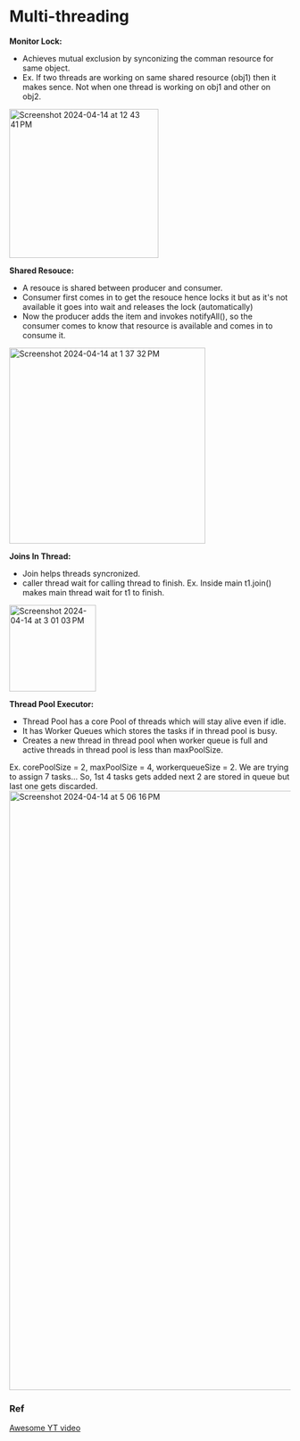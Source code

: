 
# Multi-threading

**Monitor Lock:** 
- Achieves mutual exclusion by synconizing the comman resource for same object.
- Ex. If two threads are working on same shared resource (obj1) then it makes sence. Not when one thread is working on obj1 and other on obj2.


<img width="267" alt="Screenshot 2024-04-14 at 12 43 41 PM" src="https://github.com/nisarg0/Multi-threading/assets/60577767/7fa74f83-7551-4554-a4c3-f6ca81ff56d2">

**Shared Resouce:**
- A resouce is shared between producer and consumer.
- Consumer first comes in to get the resouce hence locks it but as it's not available it goes into wait and releases the lock (automatically)
- Now the producer adds the item and invokes notifyAll(), so the consumer comes to know that resource is available and comes in to consume it.

<img width="351" alt="Screenshot 2024-04-14 at 1 37 32 PM" src="https://github.com/nisarg0/Multi-threading/assets/60577767/8c51b19b-d9af-481c-b3d2-ffd0d1128eec">

**Joins In Thread:**
- Join helps threads syncronized.
- caller thread wait for calling thread to finish. Ex. Inside main t1.join() makes main thread wait for t1 to finish.

<img width="155" alt="Screenshot 2024-04-14 at 3 01 03 PM" src="https://github.com/nisarg0/Multi-threading/assets/60577767/c163b55a-8198-4346-bd70-413b1905d1c6">

**Thread Pool Executor:**
- Thread Pool has a core Pool of threads which will stay alive even if idle.
- It has Worker Queues which stores the tasks if in thread pool is busy.
- Creates a new thread in thread pool when worker queue is full and active threads in thread pool is less than maxPoolSize.

Ex. corePoolSize = 2, maxPoolSize = 4, workerqueueSize = 2. We are trying to assign 7 tasks... So, 1st 4 tasks gets added next 2 are stored in queue but last one gets discarded.
<img width="1074" alt="Screenshot 2024-04-14 at 5 06 16 PM" src="https://github.com/nisarg0/Multi-threading/assets/60577767/e1585cb0-4cc5-4527-9221-597725872523">


### Ref

[Awesome YT video](https://www.youtube.com/watch?v=AYiE7_loIsE&list=PL6W8uoQQ2c63f469AyV78np0rbxRFppkx&index=31)



